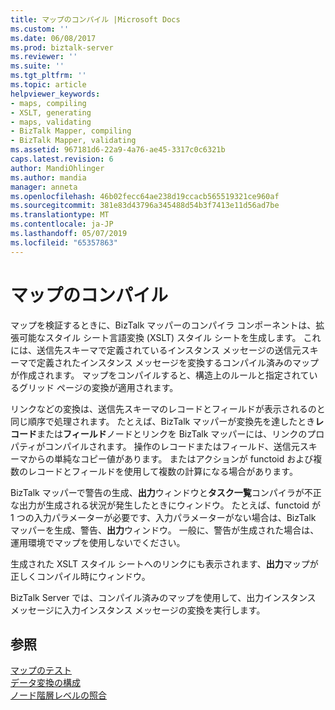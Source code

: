 ```yaml
---
title: マップのコンパイル |Microsoft Docs
ms.custom: ''
ms.date: 06/08/2017
ms.prod: biztalk-server
ms.reviewer: ''
ms.suite: ''
ms.tgt_pltfrm: ''
ms.topic: article
helpviewer_keywords:
- maps, compiling
- XSLT, generating
- maps, validating
- BizTalk Mapper, compiling
- BizTalk Mapper, validating
ms.assetid: 967181d6-22a9-4a76-ae45-3317c0c6321b
caps.latest.revision: 6
author: MandiOhlinger
ms.author: mandia
manager: anneta
ms.openlocfilehash: 46b02fecc64ae238d19ccacb565519321ce960af
ms.sourcegitcommit: 381e83d43796a345488d54b3f7413e11d56ad7be
ms.translationtype: MT
ms.contentlocale: ja-JP
ms.lasthandoff: 05/07/2019
ms.locfileid: "65357863"
---
```

# <a name="compiling-maps"></a>マップのコンパイル
マップを検証するときに、BizTalk マッパーのコンパイラ コンポーネントは、拡張可能なスタイル シート言語変換 (XSLT) スタイル シートを生成します。 これには、送信先スキーマで定義されているインスタンス メッセージの送信元スキーマで定義されたインスタンス メッセージを変換するコンパイル済みのマップが作成されます。 マップをコンパイルすると、構造上のルールと指定されているグリッド ページの変換が適用されます。  
  
 リンクなどの変換は、送信先スキーマのレコードとフィールドが表示されるのと同じ順序で処理されます。 たとえば、BizTalk マッパーが変換先を達したとき**レコード**または**フィールド**ノードとリンクを BizTalk マッパーには、リンクのプロパティがコンパイルされます。 操作のレコードまたはフィールド、送信元スキーマからの単純なコピー値があります。 またはアクションが functoid および複数のレコードとフィールドを使用して複数の計算になる場合があります。  
  
 BizTalk マッパーで警告の生成、**出力**ウィンドウと**タスク一覧**コンパイラが不正な出力が生成される状況が発生したときにウィンドウ。 たとえば、functoid が 1 つの入力パラメーターが必要です、入力パラメーターがない場合は、BizTalk マッパーを生成、警告、**出力**ウィンドウ。 一般に、警告が生成された場合は、運用環境でマップを使用しないでください。  
  
 生成された XSLT スタイル シートへのリンクにも表示されます、**出力**マップが正しくコンパイル時にウィンドウ。  
  
 BizTalk Server では、コンパイル済みのマップを使用して、出力インスタンス メッセージに入力インスタンス メッセージの変換を実行します。  
  
## <a name="see-also"></a>参照  
 [マップのテスト](../core/testing-maps.md)   
 [データ変換の構成](../core/data-transformation-configuration.md)   
 [ノード階層レベルの照合](../core/node-hierarchy-level-matching.md)